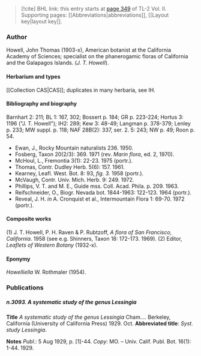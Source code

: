 > [!cite] BHL link: this entry starts at [page 349](https://www.biodiversitylibrary.org/item/103253#page/375/mode/1up) of TL-2 Vol. II.
> Supporting pages: [[Abbreviations|abbreviations]], [[Layout key|layout key]].

### Author

Howell, John Thomas (1903-x), American botanist at the California Academy of Sciences; specialist on the phanerogamic floras of California and the Galapagos Islands. (*J. T. Howell*).

#### Herbarium and types

[[Collection CAS|CAS]]; duplicates in many herbaria, see IH.

#### Bibliography and biography

Barnhart 2: 211; BL 1: 167, 302; Bossert p. 184; GR p. 223-224; Hortus 3: 1196 ("J. T. Howell"); IH2: 289; Kew 3: 48-49; Langman p. 378-379; Lenley p. 233; MW suppl. p. 118; NAF 28B(2): 337, ser. 2. 5: 243; NW p. 49; Roon p. 54.
- Ewan, J., Rocky Mountain naturalists 236. 1950.
- Fosberg, Taxon 20(2/3): 369. 1971 (rev. *Marin flora*, ed. 2, 1970).
- McHoul, L., Fremontia 3(1): 22-23. 1975 (portr.).
- Thomas, Contr. Dudley Herb. 5(6): 157. 1961.
- Kearney, Leafl. West. Bot. 8: 93, *fig. 3.* 1958 (portr.).
- McVaugh, Contr. Univ. Mich. Herb. 9: 249. 1972.
- Phillips, V. T. and M. E., Guide mss. Coll. Acad. Phila. p. 209. 1963.
- Reifschneider, O., Biogr. Nevada bot. 1844-1963: 122-123. 1964 (portr.).
- Reveal, J. H. *in* A. Cronquist et al., Intermountain Flora 1: 69-70. 1972 (portr.).

#### Composite works

(1) J. T. Howell, P. H. Raven & P. Rubtzoff, *A flora of San Francisco, California*. 1958 (see e.g. Shinners, Taxon 18: 172-173. 1969). (2) Editor, *Leaflets of Western Botany* (1932-x).

#### Eponymy

*Howelliella* W. Rothmaler (1954).

### Publications

##### n.3093. A systematic study of the genus Lessingia

**Title**
*A systematic study of the genus Lessingia* Cham.... Berkeley, California (University of California Press) 1929. Oct.
**Abbreviated title**: *Syst. study Lessingia*.

**Notes**
*Publ*.: 5 Aug 1929, p. \[1\]-44. *Copy*: MO. – Univ. Calif. Publ. Bot. 16(1): 1-44. 1929.

